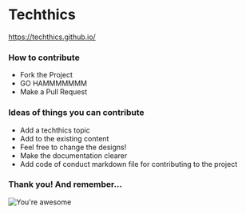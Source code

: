 # Techthics
https://techthics.github.io/

### How to contribute

* Fork the Project
* GO HAMMMMMMM
* Make a Pull Request

### Ideas of things you can contribute

* Add a techthics topic
* Add to the existing content
* Feel free to change the designs!
* Make the documentation clearer
* Add code of conduct markdown file for contributing to the project

### Thank you! And remember...
![You're awesome](https://media.giphy.com/media/9xxcx1CxyLt5AEOkio/giphy.gif)

